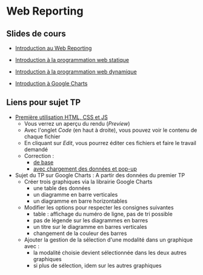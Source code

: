 # Web Reporting

## Slides de cours 

- [Introduction au Web Reporting](intro)
- [Introduction à la programmation web statique](html-css-svg)
- [Introduction à la programmation web dynamique](javascript)

- [Introduction à Google Charts](googlecharts)

## Liens pour sujet TP

- [Première utilisation HTML, CSS et JS](http://embed.plnkr.co/7pv3ri/preview)
    - Vous verrez un aperçu du rendu (*Preview*)
    - Avec l'onglet *Code* (en haut à droite), vous pouvez voir le contenu de chaque fichier
    - En cliquant sur *Edit*, vous pourrez éditer ces fichiers et faire le travail demandé
    - Correction :
        - [de base](http://embed.plnkr.co/VN9VQvPiZY9q45nn7GLq/preview)
        - [avec chargement des données et pop-up](http://embed.plnkr.co/hJlUjxpirvPhzXihNOfv/preview)
- Sujet du TP sur Google Charts : A partir des données du premier TP
    - Créer trois graphiques via la librairie Google Charts
        - une table des données
        - un diagramme en barre verticales
        - un diagramme en barre horizontables
    - Modifier les options pour respecter les consignes suivantes 
        - table : affichage du numéro de ligne, pas de tri possible
        - pas de légende sur les diagrammes en barres
        - un titre sur le diagramme en barres verticales
        - changement de la couleur des barres
    - Ajouter la gestion de la sélection d'une modalité dans un graphique avec :
        - la modalité choisie devient sélectionnée dans les deux autres graphiques
        - si plus de sélection, idem sur les autres graphiques